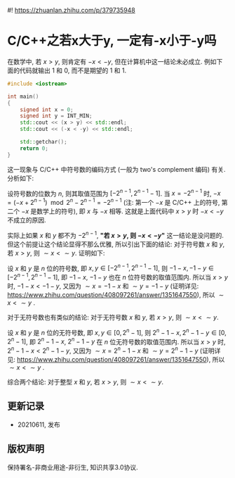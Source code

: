 #! https://zhuanlan.zhihu.com/p/379735948
# C/C++之若x大于y, 一定有-x小于-y吗

在数学中, 若 $x > y$, 则肯定有 $-x < -y$, 但在计算机中这一结论未必成立.
例如下面的代码就输出 1 和 0, 而不是期望的 1 和 1.
```c++
#include <iostream>

int main()
{
    signed int x = 0;
    signed int y = INT_MIN;
    std::cout << (x > y) << std::endl;
    std::cout << (-x < -y) << std::endl;

    std::getchar();
    return 0;
}
```
这一现象与 C/C++ 中符号数的编码方式 (一般为 two's complement 编码) 有关. 分析如下:

设符号数的位数为 $n$, 则其取值范围为 $[-2^{n-1}, 2^{n-1} - 1]$. 当 $x = -2^{n-1}$ 时, $-x = (-x + 2^{n-1}) \mod 2^n - 2^{n-1} = -2^{n-1}$ (注: 第一个 $-x$ 是 C/C++ 上的符号, 第二个 $-x$ 是数学上的符号), 即 $x$ 与 $-x$ 相等. 这就是上面代码中 $x > y$ 时 $-x < -y$ 不成立的原因. 

实际上如果 $x$ 和 $y$ 都不为 $-2^{n-1}$, **"若 $x > y$, 则 $-x < -y$"** 这一结论是没问题的. 但这个前提让这个结论显得不那么优雅, 所以引出下面的结论: 对于符号数 $x$ 和 $y$, 若 $x > y$, 则 $\sim x < \sim y$. 证明如下:

设 $x$ 和 $y$ 是 $n$ 位的符号数, 即 $x, y \in [-2^{n-1}, 2^{n-1} - 1]$, 则 $-1 - x, -1 - y \in [-2^{n-1}, 2^{n-1} - 1]$, 即 $-1 - x$, $-1 - y$ 也在 $n$ 位符号数的取值范围内. 所以当 $x > y$ 时, $-1 - x < -1 - y$, 又因为 $\sim x = -1 - x$ 和 $\sim y = -1 - y$ (证明详见: https://www.zhihu.com/question/408097261/answer/1351647550), 所以 $\sim x < \sim y$ .

对于无符号数也有类似的结论: 对于无符号数 $x$ 和 $y$, 若 $x > y$, 则 $\sim x < \sim y$. 

设 $x$ 和 $y$ 是 $n$ 位的无符号数, 即 $x, y \in [0, 2^n - 1]$, 则 $2^n - 1 - x,  2^n - 1 - y \in [0, 2^n -1]$, 即 $2^n - 1 - x$, $2^n - 1 - y$ 在 $n$ 位无符号数的取值范围内. 所以当 $x > y$ 时, $2^n - 1 - x < 2^n - 1 - y$, 又因为 $\sim x = 2^n - 1 - x$ 和 $\sim y = 2^n - 1 - y$ (证明详见: https://www.zhihu.com/question/408097261/answer/1351647550), 所以 $\sim x < \sim y$ .

综合两个结论: 对于整型 $x$ 和 $y$, 若 $x > y$, 则 $\sim x < \sim y$.

## **更新记录**
- 20210611, 发布

## **版权声明**
保持署名-非商业用途-非衍生, 知识共享3.0协议.  
